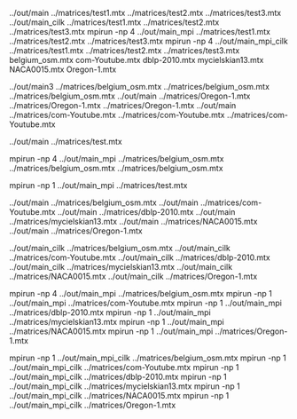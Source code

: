 ../out/main ../matrices/test1.mtx ../matrices/test2.mtx ../matrices/test3.mtx
../out/main_cilk ../matrices/test1.mtx ../matrices/test2.mtx ../matrices/test3.mtx
mpirun -np 4 ../out/main_mpi ../matrices/test1.mtx ../matrices/test2.mtx ../matrices/test3.mtx
mpirun -np 4 ../out/main_mpi_cilk ../matrices/test1.mtx ../matrices/test2.mtx ../matrices/test3.mtx
belgium_osm.mtx
com-Youtube.mtx
dblp-2010.mtx
mycielskian13.mtx
NACA0015.mtx
Oregon-1.mtx

../out/main3 ../matrices/belgium_osm.mtx ../matrices/belgium_osm.mtx ../matrices/belgium_osm.mtx
../out/main ../matrices/Oregon-1.mtx ../matrices/Oregon-1.mtx ../matrices/Oregon-1.mtx
../out/main ../matrices/com-Youtube.mtx ../matrices/com-Youtube.mtx ../matrices/com-Youtube.mtx

../out/main ../matrices/test.mtx 

mpirun -np 4 ../out/main_mpi ../matrices/belgium_osm.mtx ../matrices/belgium_osm.mtx ../matrices/belgium_osm.mtx

mpirun -np 1 ../out/main_mpi ../matrices/test.mtx

../out/main ../matrices/belgium_osm.mtx
../out/main ../matrices/com-Youtube.mtx
../out/main ../matrices/dblp-2010.mtx
../out/main ../matrices/mycielskian13.mtx
../out/main ../matrices/NACA0015.mtx
../out/main ../matrices/Oregon-1.mtx

../out/main_cilk ../matrices/belgium_osm.mtx
../out/main_cilk ../matrices/com-Youtube.mtx
../out/main_cilk ../matrices/dblp-2010.mtx
../out/main_cilk ../matrices/mycielskian13.mtx
../out/main_cilk ../matrices/NACA0015.mtx
../out/main_cilk ../matrices/Oregon-1.mtx

mpirun -np 4 ../out/main_mpi ../matrices/belgium_osm.mtx
mpirun -np 1 ../out/main_mpi ../matrices/com-Youtube.mtx
mpirun -np 1 ../out/main_mpi ../matrices/dblp-2010.mtx
mpirun -np 1 ../out/main_mpi ../matrices/mycielskian13.mtx
mpirun -np 1 ../out/main_mpi ../matrices/NACA0015.mtx
mpirun -np 1 ../out/main_mpi ../matrices/Oregon-1.mtx

mpirun -np 1 ../out/main_mpi_cilk ../matrices/belgium_osm.mtx
mpirun -np 1 ../out/main_mpi_cilk ../matrices/com-Youtube.mtx
mpirun -np 1 ../out/main_mpi_cilk ../matrices/dblp-2010.mtx
mpirun -np 1 ../out/main_mpi_cilk ../matrices/mycielskian13.mtx
mpirun -np 1 ../out/main_mpi_cilk ../matrices/NACA0015.mtx
mpirun -np 1 ../out/main_mpi_cilk ../matrices/Oregon-1.mtx